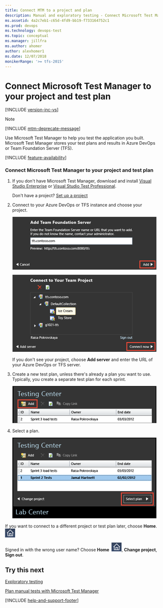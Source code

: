 ```yaml
---
title: Connect MTM to a project and plan
description: Manual and exploratory testing - Connect Microsoft Test Manager to your project and test plan when you want to test web applications
ms.assetid: 4a2c7eb1-c65d-4fd9-bb19-f733164752c1
ms.prod: devops
ms.technology: devops-test
ms.topic: conceptual
ms.manager: jillfra
ms.author: ahomer
author: alexhomer1
ms.date: 12/07/2018
monikerRange: '>= tfs-2015'
---
```


# Connect Microsoft Test Manager to your project and test plan

[!INCLUDE [version-inc-vs](../_shared/version-inc-vs.md)]

>[!NOTE]
>[!INCLUDE [mtm-deprecate-message](../_shared/mtm-deprecate-message.md)]


Use Microsoft Test Manager to help you test the application you built. Microsoft Test Manager stores your test plans and results in Azure DevOps or Team Foundation Server (TFS).  

[!INCLUDE [feature-availability](../_shared/feature-availability.md)] 
  
### Connect Microsoft Test Manager to your project and test plan  
  
1. If you don't have Microsoft Test Manager, download and install [Visual Studio Enterprise](https://visualstudio.microsoft.com/downloads/) or [Visual Studio Test Professional](https://visualstudio.microsoft.com/vs/test-professional/).  
  
   Don't have a project? [Set up a project](../../organizations/projects/create-project.md)  
  
1. Connect to your Azure DevOps or TFS instance and choose your project.  
  
   ![Enter the name of a Team Foundation server.](_img/connect-microsoft-test-manager-to-your-team-project-and-test-plan/almt_connect1.png)  
  
   ![Expand the server name and choose a project.](_img/connect-microsoft-test-manager-to-your-team-project-and-test-plan/almt_connect2.png) 
   
   If you don't see your project, choose **Add server** and enter the URL of your Azure DevOps or TFS server. 
  
1. Create a new test plan, unless there's already a plan you want to use. Typically, you create a separate test plan for each sprint.  
  
   ![Add a new test plan.](_img/connect-microsoft-test-manager-to-your-team-project-and-test-plan/almt_connect4.png)  
  
1. Select a plan.  
  
   ![Select an existing plan, or choose Add.](_img/connect-microsoft-test-manager-to-your-team-project-and-test-plan/almt_connect3.png)  
  
If you want to connect to a different project or test plan later, choose **Home**. ![Home button in Microsoft Test Manager](_img/connect-microsoft-test-manager-to-your-team-project-and-test-plan/mtm_homeicon.png)  
  
Signed in with the wrong user name? Choose **Home**&nbsp; ![Home button in Microsoft Test Manager](_img/connect-microsoft-test-manager-to-your-team-project-and-test-plan/mtm_homeicon.png), **Change project**, **Sign out**.  
  
## Try this next 
 
[Exploratory testing](exploratory-testing-using-microsoft-test-manager.md)  
  
[Plan manual tests with Microsoft Test Manager](plan-manual-tests-with-microsoft-test-manager.md)

[!INCLUDE [help-and-support-footer](../_shared/help-and-support-footer.md)] 
